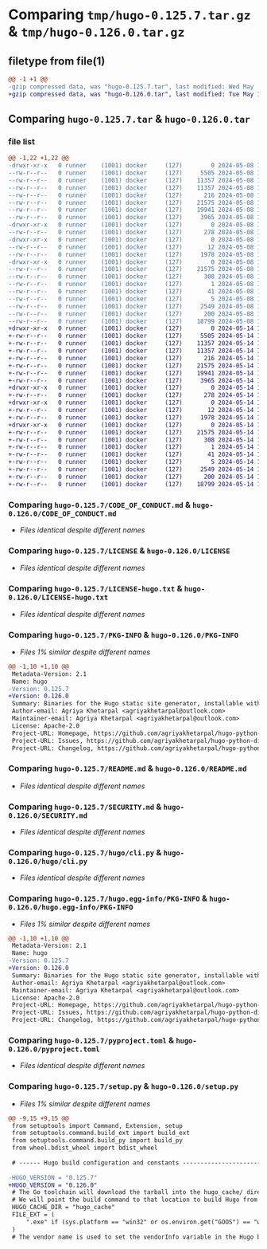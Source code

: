 # Comparing `tmp/hugo-0.125.7.tar.gz` & `tmp/hugo-0.126.0.tar.gz`

## filetype from file(1)

```diff
@@ -1 +1 @@
-gzip compressed data, was "hugo-0.125.7.tar", last modified: Wed May  8 15:17:02 2024, max compression
+gzip compressed data, was "hugo-0.126.0.tar", last modified: Tue May 14 13:52:48 2024, max compression
```

## Comparing `hugo-0.125.7.tar` & `hugo-0.126.0.tar`

### file list

```diff
@@ -1,22 +1,22 @@
-drwxr-xr-x   0 runner    (1001) docker     (127)        0 2024-05-08 15:17:02.687770 hugo-0.125.7/
--rw-r--r--   0 runner    (1001) docker     (127)     5505 2024-05-08 15:16:59.000000 hugo-0.125.7/CODE_OF_CONDUCT.md
--rw-r--r--   0 runner    (1001) docker     (127)    11357 2024-05-08 15:16:59.000000 hugo-0.125.7/LICENSE
--rw-r--r--   0 runner    (1001) docker     (127)    11357 2024-05-08 15:16:59.000000 hugo-0.125.7/LICENSE-hugo.txt
--rw-r--r--   0 runner    (1001) docker     (127)      216 2024-05-08 15:16:59.000000 hugo-0.125.7/MANIFEST.in
--rw-r--r--   0 runner    (1001) docker     (127)    21575 2024-05-08 15:17:02.687770 hugo-0.125.7/PKG-INFO
--rw-r--r--   0 runner    (1001) docker     (127)    19941 2024-05-08 15:16:59.000000 hugo-0.125.7/README.md
--rw-r--r--   0 runner    (1001) docker     (127)     3965 2024-05-08 15:16:59.000000 hugo-0.125.7/SECURITY.md
-drwxr-xr-x   0 runner    (1001) docker     (127)        0 2024-05-08 15:17:02.683769 hugo-0.125.7/hugo/
--rw-r--r--   0 runner    (1001) docker     (127)      278 2024-05-08 15:16:59.000000 hugo-0.125.7/hugo/__main__.py
-drwxr-xr-x   0 runner    (1001) docker     (127)        0 2024-05-08 15:17:02.683769 hugo-0.125.7/hugo/binaries/
--rw-r--r--   0 runner    (1001) docker     (127)       12 2024-05-08 15:16:59.000000 hugo-0.125.7/hugo/binaries/.gitignore
--rw-r--r--   0 runner    (1001) docker     (127)     1978 2024-05-08 15:16:59.000000 hugo-0.125.7/hugo/cli.py
-drwxr-xr-x   0 runner    (1001) docker     (127)        0 2024-05-08 15:17:02.683769 hugo-0.125.7/hugo.egg-info/
--rw-r--r--   0 runner    (1001) docker     (127)    21575 2024-05-08 15:17:02.000000 hugo-0.125.7/hugo.egg-info/PKG-INFO
--rw-r--r--   0 runner    (1001) docker     (127)      308 2024-05-08 15:17:02.000000 hugo-0.125.7/hugo.egg-info/SOURCES.txt
--rw-r--r--   0 runner    (1001) docker     (127)        1 2024-05-08 15:17:02.000000 hugo-0.125.7/hugo.egg-info/dependency_links.txt
--rw-r--r--   0 runner    (1001) docker     (127)       41 2024-05-08 15:17:02.000000 hugo-0.125.7/hugo.egg-info/entry_points.txt
--rw-r--r--   0 runner    (1001) docker     (127)        5 2024-05-08 15:17:02.000000 hugo-0.125.7/hugo.egg-info/top_level.txt
--rw-r--r--   0 runner    (1001) docker     (127)     2549 2024-05-08 15:16:59.000000 hugo-0.125.7/pyproject.toml
--rw-r--r--   0 runner    (1001) docker     (127)      200 2024-05-08 15:17:02.687770 hugo-0.125.7/setup.cfg
--rw-r--r--   0 runner    (1001) docker     (127)    18799 2024-05-08 15:16:59.000000 hugo-0.125.7/setup.py
+drwxr-xr-x   0 runner    (1001) docker     (127)        0 2024-05-14 13:52:48.087676 hugo-0.126.0/
+-rw-r--r--   0 runner    (1001) docker     (127)     5505 2024-05-14 13:52:44.000000 hugo-0.126.0/CODE_OF_CONDUCT.md
+-rw-r--r--   0 runner    (1001) docker     (127)    11357 2024-05-14 13:52:44.000000 hugo-0.126.0/LICENSE
+-rw-r--r--   0 runner    (1001) docker     (127)    11357 2024-05-14 13:52:44.000000 hugo-0.126.0/LICENSE-hugo.txt
+-rw-r--r--   0 runner    (1001) docker     (127)      216 2024-05-14 13:52:44.000000 hugo-0.126.0/MANIFEST.in
+-rw-r--r--   0 runner    (1001) docker     (127)    21575 2024-05-14 13:52:48.087676 hugo-0.126.0/PKG-INFO
+-rw-r--r--   0 runner    (1001) docker     (127)    19941 2024-05-14 13:52:44.000000 hugo-0.126.0/README.md
+-rw-r--r--   0 runner    (1001) docker     (127)     3965 2024-05-14 13:52:44.000000 hugo-0.126.0/SECURITY.md
+drwxr-xr-x   0 runner    (1001) docker     (127)        0 2024-05-14 13:52:48.083676 hugo-0.126.0/hugo/
+-rw-r--r--   0 runner    (1001) docker     (127)      278 2024-05-14 13:52:44.000000 hugo-0.126.0/hugo/__main__.py
+drwxr-xr-x   0 runner    (1001) docker     (127)        0 2024-05-14 13:52:48.087676 hugo-0.126.0/hugo/binaries/
+-rw-r--r--   0 runner    (1001) docker     (127)       12 2024-05-14 13:52:44.000000 hugo-0.126.0/hugo/binaries/.gitignore
+-rw-r--r--   0 runner    (1001) docker     (127)     1978 2024-05-14 13:52:44.000000 hugo-0.126.0/hugo/cli.py
+drwxr-xr-x   0 runner    (1001) docker     (127)        0 2024-05-14 13:52:48.087676 hugo-0.126.0/hugo.egg-info/
+-rw-r--r--   0 runner    (1001) docker     (127)    21575 2024-05-14 13:52:48.000000 hugo-0.126.0/hugo.egg-info/PKG-INFO
+-rw-r--r--   0 runner    (1001) docker     (127)      308 2024-05-14 13:52:48.000000 hugo-0.126.0/hugo.egg-info/SOURCES.txt
+-rw-r--r--   0 runner    (1001) docker     (127)        1 2024-05-14 13:52:48.000000 hugo-0.126.0/hugo.egg-info/dependency_links.txt
+-rw-r--r--   0 runner    (1001) docker     (127)       41 2024-05-14 13:52:48.000000 hugo-0.126.0/hugo.egg-info/entry_points.txt
+-rw-r--r--   0 runner    (1001) docker     (127)        5 2024-05-14 13:52:48.000000 hugo-0.126.0/hugo.egg-info/top_level.txt
+-rw-r--r--   0 runner    (1001) docker     (127)     2549 2024-05-14 13:52:44.000000 hugo-0.126.0/pyproject.toml
+-rw-r--r--   0 runner    (1001) docker     (127)      200 2024-05-14 13:52:48.087676 hugo-0.126.0/setup.cfg
+-rw-r--r--   0 runner    (1001) docker     (127)    18799 2024-05-14 13:52:44.000000 hugo-0.126.0/setup.py
```

### Comparing `hugo-0.125.7/CODE_OF_CONDUCT.md` & `hugo-0.126.0/CODE_OF_CONDUCT.md`

 * *Files identical despite different names*

### Comparing `hugo-0.125.7/LICENSE` & `hugo-0.126.0/LICENSE`

 * *Files identical despite different names*

### Comparing `hugo-0.125.7/LICENSE-hugo.txt` & `hugo-0.126.0/LICENSE-hugo.txt`

 * *Files identical despite different names*

### Comparing `hugo-0.125.7/PKG-INFO` & `hugo-0.126.0/PKG-INFO`

 * *Files 1% similar despite different names*

```diff
@@ -1,10 +1,10 @@
 Metadata-Version: 2.1
 Name: hugo
-Version: 0.125.7
+Version: 0.126.0
 Summary: Binaries for the Hugo static site generator, installable with pip
 Author-email: Agriya Khetarpal <agriyakhetarpal@outlook.com>
 Maintainer-email: Agriya Khetarpal <agriyakhetarpal@outlook.com>
 License: Apache-2.0
 Project-URL: Homepage, https://github.com/agriyakhetarpal/hugo-python-distributions
 Project-URL: Issues, https://github.com/agriyakhetarpal/hugo-python-distributions/issues
 Project-URL: Changelog, https://github.com/agriyakhetarpal/hugo-python-distributions/releases
```

### Comparing `hugo-0.125.7/README.md` & `hugo-0.126.0/README.md`

 * *Files identical despite different names*

### Comparing `hugo-0.125.7/SECURITY.md` & `hugo-0.126.0/SECURITY.md`

 * *Files identical despite different names*

### Comparing `hugo-0.125.7/hugo/cli.py` & `hugo-0.126.0/hugo/cli.py`

 * *Files identical despite different names*

### Comparing `hugo-0.125.7/hugo.egg-info/PKG-INFO` & `hugo-0.126.0/hugo.egg-info/PKG-INFO`

 * *Files 1% similar despite different names*

```diff
@@ -1,10 +1,10 @@
 Metadata-Version: 2.1
 Name: hugo
-Version: 0.125.7
+Version: 0.126.0
 Summary: Binaries for the Hugo static site generator, installable with pip
 Author-email: Agriya Khetarpal <agriyakhetarpal@outlook.com>
 Maintainer-email: Agriya Khetarpal <agriyakhetarpal@outlook.com>
 License: Apache-2.0
 Project-URL: Homepage, https://github.com/agriyakhetarpal/hugo-python-distributions
 Project-URL: Issues, https://github.com/agriyakhetarpal/hugo-python-distributions/issues
 Project-URL: Changelog, https://github.com/agriyakhetarpal/hugo-python-distributions/releases
```

### Comparing `hugo-0.125.7/pyproject.toml` & `hugo-0.126.0/pyproject.toml`

 * *Files identical despite different names*

### Comparing `hugo-0.125.7/setup.py` & `hugo-0.126.0/setup.py`

 * *Files 1% similar despite different names*

```diff
@@ -9,15 +9,15 @@
 from setuptools import Command, Extension, setup
 from setuptools.command.build_ext import build_ext
 from setuptools.command.build_py import build_py
 from wheel.bdist_wheel import bdist_wheel
 
 # ------ Hugo build configuration and constants ------------------------------------
 
-HUGO_VERSION = "0.125.7"
+HUGO_VERSION = "0.126.0"
 # The Go toolchain will download the tarball into the hugo_cache/ directory.
 # We will point the build command to that location to build Hugo from source
 HUGO_CACHE_DIR = "hugo_cache"
 FILE_EXT = (
     ".exe" if (sys.platform == "win32" or os.environ.get("GOOS") == "windows") else ""
 )
 # The vendor name is used to set the vendorInfo variable in the Hugo binary
```

